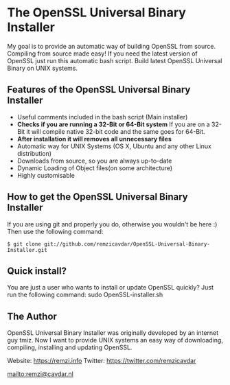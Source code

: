 # The OpenSSL Universal Binary Installer

My goal is to provide an automatic way of building OpenSSL from source.
Compiling from source made easy!
If you need the latest version of OpenSSL just run this automatic bash script.
Build latest OpenSSL Universal Binary on UNIX systems.

## Features of the OpenSSL Universal Binary Installer

*   Useful comments included in the bash script (Main installer)
*   **Checks if you are running a 32-Bit or 64-Bit system** If you are on a 32-Bit it will compile native 32-bit code and the same goes for 64-Bit.
*   **After installation it will removes all unnecessary files**
*	Automatic way for UNIX Systems (OS X, Ubuntu and any other Linux distribution)
*   Downloads from source, so you are always up-to-date
*   Dynamic Loading of Object files(on some architecture)
*   Highly customisable

## How to get the OpenSSL Universal Binary Installer

If you are using git and properly you do, otherwise you wouldn't be here :)
Then use the following command:

    $ git clone git://github.com/remzicavdar/OpenSSL-Universal-Binary-Installer.git

## Quick install?

You are just a user who wants to install or update OpenSSL quickly?
Just run the following command: sudo OpenSSL-installer.sh

## The Author

OpenSSL Universal Binary Installer was originally developed by an internet guy tmiz.
Now I want to provide UNIX systems an easy way of downloading, compiling, installing and updating OpenSSL.

Website: https://remzi.info
Twitter: https://twitter.com/remzicavdar

<mailto:remzi@cavdar.nl>